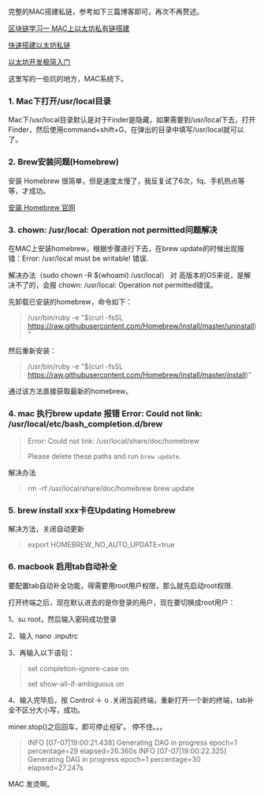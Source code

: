 完整的MAC搭建私链，参考如下三篇博客即可，再次不再赘述。


[区块链学习一 MAC上以太坊私有链搭建](https://www.jianshu.com/p/cd5aed9b06af)

[快速搭建以太坊私链](https://www.jianshu.com/p/d2d21ff15c89)

[以太坊开发极简入门](https://www.jianshu.com/p/bec173e6cf73)



这里写的一些坑的地方，MAC系统下。


### 1. Mac下打开/usr/local目录
Mac下/usr/local目录默认是对于Finder是隐藏，如果需要到/usr/local下去，打开Finder，然后使用command+shift+G，在弹出的目录中填写/usr/local就可以了。


### 2. Brew安装问题(Homebrew)
安装 Homebrew 很简单，但是速度太慢了，我反复试了6次，fq、手机热点等等，才成功。

[安装 Homebrew  官网 ](https://brew.sh/index_zh-cn)


### 3. chown: /usr/local: Operation not permitted问题解决

在MAC上安装homebrew，根据步骤进行下去，在brew update的时候出现报错：Error: /usr/local must be writable! 错误.

解决办法（sudo chown -R $(whoami) /usr/local） 对 高版本的OS来说，是解决不了的，会报 chown: /usr/local: Operation not permitted错误。



先卸载已安装的homebrew，命令如下：

> /usr/bin/ruby -e "$(curl -fsSL https://raw.githubusercontent.com/Homebrew/install/master/uninstall)"

然后重新安装：
> /usr/bin/ruby -e "$(curl -fsSL https://raw.githubusercontent.com/Homebrew/install/master/install)"

通过该方法直接获取最新的homebrew。




### 4. mac 执行brew update 报错 Error: Could not link: /usr/local/etc/bash_completion.d/brew

> Error: Could not link:
> /usr/local/share/doc/homebrew
> 
> Please delete these paths and run `brew update`.


解决办法

> rm -rf /usr/local/share/doc/homebrew
> brew update



### 5. brew install xxx卡在Updating Homebrew

解决方法，关闭自动更新
> export HOMEBREW_NO_AUTO_UPDATE=true


### 6. macbook 启用tab自动补全
要配置tab自动补全功能，得需要用root用户权限，那么就先启动root权限.

打开终端之后，现在默认进去的是你登录的用户，现在要切换成root用户：

1、su root，然后输入密码成功登录

2、输入 nano .inputrc

3、再输入以下语句：

> set completion-ignore-case on
> 
> set show-all-if-ambiguous on

4、输入完毕后，按 Control ＋ o 
.关闭当前终端，重新打开一个新的终端，tab补全不区分大小写，成功。



miner.stop()之后回车，即可停止挖矿。
停不住。。。

> INFO [07-07|19:00:21.438] Generating DAG in progress               epoch=1 percentage=29 elapsed=26.360s
> INFO [07-07|19:00:22.325] Generating DAG in progress               epoch=1 percentage=30 elapsed=27.247s



MAC 发烫啊。








